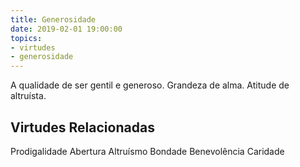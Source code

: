 ```yaml
---
title: Generosidade
date: 2019-02-01 19:00:00
topics: 
- virtudes
- generosidade
---
```


A qualidade de ser gentil e generoso.
Grandeza de alma.
Atitude de altruísta.

## Virtudes Relacionadas
Prodigalidade
Abertura
Altruísmo
Bondade
Benevolência
Caridade
